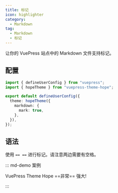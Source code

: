 ```yaml
---
title: 标记
icon: highlighter
category:
  - Markdown
tag:
  - Markdown
  - 标记
---
```


让你的 VuePress 站点中的 Markdown 文件支持标记。

<!-- more -->

## 配置

```ts {7} title=".vuepress/config.ts"
import { defineUserConfig } from "vuepress";
import { hopeTheme } from "vuepress-theme-hope";

export default defineUserConfig({
  theme: hopeTheme({
    markdown: {
      mark: true,
    },
  }),
});
```

## 语法

使用 `== ==` 进行标记。请注意两边需要有空格。

::: md-demo 案例

VuePress Theme Hope ==非常== 强大!

:::
